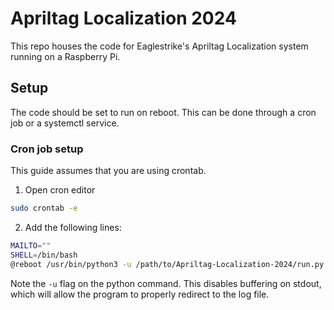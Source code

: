 # Apriltag Localization 2024

This repo houses the code for Eaglestrike's Apriltag Localization system running on a Raspberry Pi.


## Setup

The code should be set to run on reboot. This can be done through a cron job or a systemctl service.

### Cron job setup

This guide assumes that you are using crontab.
1. Open cron editor
```bash
sudo crontab -e
```
2. Add the following lines:
```bash
MAILTO=""
SHELL=/bin/bash
@reboot /usr/bin/python3 -u /path/to/Apriltag-Localization-2024/run.py >> /path/to/Apriltag-Localization-2024/logs.log 2>&1
```
Note the `-u` flag on the python command. This disables buffering on stdout, which will allow the program to properly redirect to the log file.

